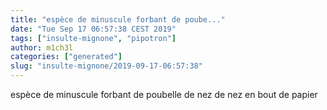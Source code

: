 ```yaml
---
title: "espèce de minuscule forbant de poube..."
date: "Tue Sep 17 06:57:38 CEST 2019"
tags: ["insulte-mignone", "pipotron"]
author: m1ch3l
categories: ["generated"]
slug: "insulte-mignone/2019-09-17-06:57:38"
---
```


espèce de minuscule forbant de poubelle de nez de nez en bout de papier
